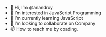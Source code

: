 - 👋 Hi, I’m @anandroy
- 👀 I’m interested in JavaScript Programming
- 🌱 I’m currently learning JavaScript
- 💞️ I’m looking to collaborate on Company
- 📫 How to reach me by coading.

<!---
anandroy1/anandroy1 is a ✨ special ✨ repository because its `README.md` (this file) appears on your GitHub profile.
You can click the Preview link to take a look at your changes.
--->
